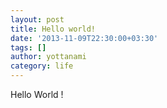 ```yaml
---
layout: post
title: Hello world!
date: '2013-11-09T22:30:00+03:30'
tags: []
author: yottanami
category: life
---
```

Hello World !